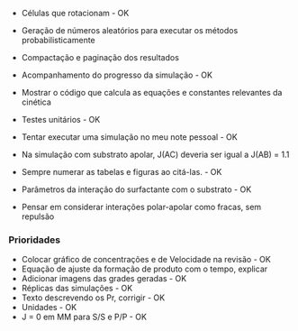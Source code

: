 * Células que rotacionam - OK
* Geração de números aleatórios para executar os métodos probabilisticamente
* Compactação e paginação dos resultados
* Acompanhamento do progresso da simulação - OK
* Mostrar o código que calcula as equações e constantes relevantes da cinética
* Testes unitários - OK
* Tentar executar uma simulação no meu note pessoal - OK

* Na simulação com substrato apolar, J(AC) deveria ser igual a J(AB) = 1.1
* Sempre numerar as tabelas e figuras ao citá-las. - OK
* Parâmetros da interação do surfactante com o substrato - OK
* Pensar em considerar interações polar-apolar como fracas, sem repulsão


### Prioridades
* Colocar gráfico de concentrações e de Velocidade na revisão - OK
* Equação de ajuste da formação de produto com o tempo, explicar
* Adicionar imagens das grades geradas - OK
* Réplicas das simulações - OK
* Texto descrevendo os Pr, corrigir - OK
* Unidades - OK
* J = 0 em MM para S/S e P/P - OK